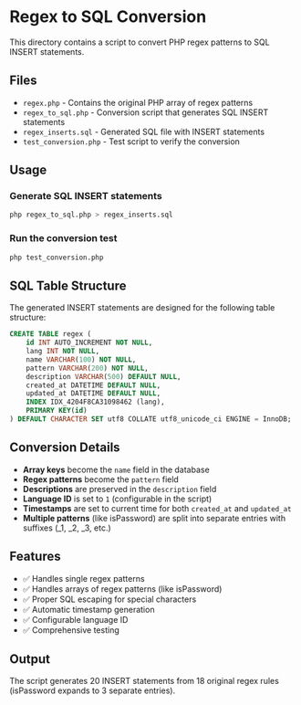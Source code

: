 # Regex to SQL Conversion

This directory contains a script to convert PHP regex patterns to SQL INSERT statements.

## Files

- `regex.php` - Contains the original PHP array of regex patterns
- `regex_to_sql.php` - Conversion script that generates SQL INSERT statements
- `regex_inserts.sql` - Generated SQL file with INSERT statements
- `test_conversion.php` - Test script to verify the conversion

## Usage

### Generate SQL INSERT statements

```bash
php regex_to_sql.php > regex_inserts.sql
```

### Run the conversion test

```bash
php test_conversion.php
```

## SQL Table Structure

The generated INSERT statements are designed for the following table structure:

```sql
CREATE TABLE regex (
    id INT AUTO_INCREMENT NOT NULL,
    lang INT NOT NULL,
    name VARCHAR(100) NOT NULL,
    pattern VARCHAR(200) NOT NULL,
    description VARCHAR(500) DEFAULT NULL,
    created_at DATETIME DEFAULT NULL,
    updated_at DATETIME DEFAULT NULL,
    INDEX IDX_4204F8CA31098462 (lang),
    PRIMARY KEY(id)
) DEFAULT CHARACTER SET utf8 COLLATE utf8_unicode_ci ENGINE = InnoDB;
```

## Conversion Details

- **Array keys** become the `name` field in the database
- **Regex patterns** become the `pattern` field  
- **Descriptions** are preserved in the `description` field
- **Language ID** is set to `1` (configurable in the script)
- **Timestamps** are set to current time for both `created_at` and `updated_at`
- **Multiple patterns** (like isPassword) are split into separate entries with suffixes (_1, _2, _3, etc.)

## Features

- ✅ Handles single regex patterns
- ✅ Handles arrays of regex patterns (like isPassword)
- ✅ Proper SQL escaping for special characters
- ✅ Automatic timestamp generation
- ✅ Configurable language ID
- ✅ Comprehensive testing

## Output

The script generates 20 INSERT statements from 18 original regex rules (isPassword expands to 3 separate entries).